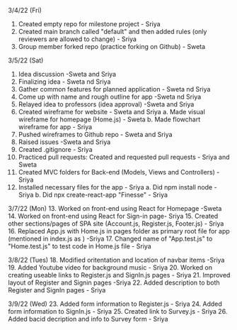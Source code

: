 3/4/22 (Fri)
1. Created empty repo for milestone project - Sriya
2. Created main branch called "default" and then added rules (only reviewers are allowed to change) - Sriya
3. Group member forked repo (practice forking on Github) - Sweta


3/5/22 (Sat)
1. Idea discussion -Sweta and Sriya
2. Finalizing idea - Sweta nd Sriya
3. Gather common features for planned application - Sweta nd Sriya
4. Come up with name and rough outline for app -Sweta nd Sriya
5. Relayed idea to professors (idea approval) -Sweta and Sriya
6. Created wireframe for website - Sweta and Sriya
    a. Made visual wireframe for homepage (Home.js) - Sweta
    b. Made  flowchart wireframe for app - Sriya
7. Pushed wireframes to Github repo - Sweta and Sriya
8. Raised issues -Sweta and Sriya
9. Created .gitignore - Sriya
10. Practiced pull requests: Created and requested pull requests - Sriya and Sweta
11. Created MVC folders for Back-end (Models, Views and Controllers) - Sriya
12. Installed necessary files for the app - Sriya
     a. Did npm install node - Sriya
     b. Did npx create-react-app "Finesse" - Sriya

3/7/22 (Mon)
13. Worked on front-end using React for Homepage -Sweta
14. Worked on front-end using React for Sign-in page- Sriya
15. Created other sections/pages of SPA site (Account.js, Register.js, Footer.js) - Sriya
16. Replaced App.js with Home.js in pages folder as primary root file for app (mentioned in index.js as <Home />) -Sriya
17. Changed name of "App.test.js" to "Home.test.js" to test code in Home.js file - Sriya 

3/8/22 (Tues)
18. Modified oritentation and location of navbar items -Sriya 
19. Added Youtube video for background music - Sriya
20. Worked on creating useable links to Register.js and SignIn.js pages - Sriya 
21. Improved layout of Register and Signin pages -Sriya
22. Added description to both Register and SignIn pages - Sriya 

3/9/22 (Wed)
23. Added form information to Register.js - Sriya
24. Added form information to SignIn.js - Sriya
25. Created link to Survey.js - Sriya
26. Added bacid decription and info to Survey form - Sriya

